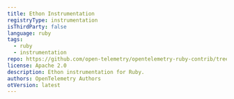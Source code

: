 ```yaml
---
title: Ethon Instrumentation
registryType: instrumentation
isThirdParty: false
language: ruby
tags:
  - ruby
  - instrumentation
repo: https://github.com/open-telemetry/opentelemetry-ruby-contrib/tree/main/instrumentation/ethon
license: Apache 2.0
description: Ethon instrumentation for Ruby.
authors: OpenTelemetry Authors
otVersion: latest
---
```

